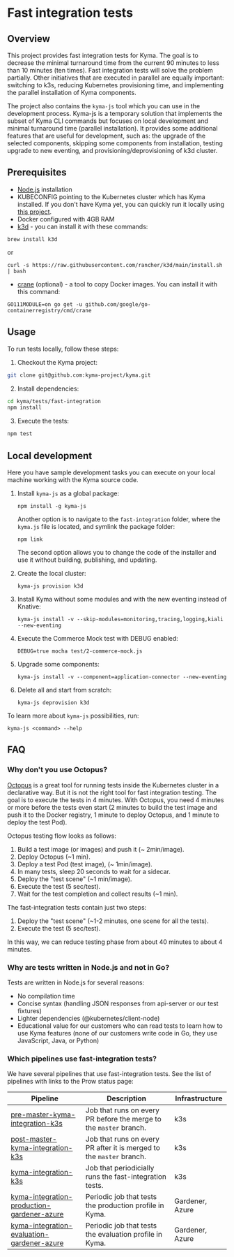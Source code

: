 # Fast integration tests

## Overview

This project provides fast integration tests for Kyma. The goal is to decrease the minimal turnaround time from the current 90 minutes to less than 10 minutes (ten times). Fast integration tests will solve the problem partially. Other initiatives that are executed in parallel are equally important: switching to k3s, reducing Kubernetes provisioning time, and implementing the parallel installation of Kyma components.

The project also contains the `kyma-js` tool which you can use in the development process. Kyma-js is a temporary solution that implements the subset of Kyma CLI commands but focuses on local development and minimal turnaround time (parallel installation). It provides some additional features that are useful for development, such as: the upgrade of the selected components, skipping some components from installation, testing upgrade to new eventing, and provisioning/deprovisioning of k3d cluster.

## Prerequisites

- [Node.js](https://nodejs.org) installation
- KUBECONFIG pointing to the Kubernetes cluster which has Kyma installed. If you don't have Kyma yet, you can quickly run it locally using [this project](https://github.com/kyma-incubator/local-kyma).
- Docker configured with 4GB RAM
- [k3d](https://github.com/rancher/k3d) - you can install it with these commands:
```
brew install k3d
```
or
```
curl -s https://raw.githubusercontent.com/rancher/k3d/main/install.sh | bash
```

- [crane](https://github.com/google/go-containerregistry/tree/master/cmd/crane) (optional) - a tool to copy Docker images. You can install it with this command:
```
GO111MODULE=on go get -u github.com/google/go-containerregistry/cmd/crane
```


## Usage

To run tests locally, follow these steps:

1. Checkout the Kyma project:
```bash
git clone git@github.com:kyma-project/kyma.git
```

2. Install dependencies:
```bash
cd kyma/tests/fast-integration
npm install
```

3. Execute the tests:
```bash
npm test
```

## Local development

Here you have sample development tasks you can execute on your local machine working with the Kyma source code.

1. Install `kyma-js` as a global package:
    ```
    npm install -g kyma-js
    ```
    Another option is to navigate to the `fast-integration` folder, where the `kyma.js` file is located, and symlink the package folder:
    ```
    npm link
    ```
    The second option allows you to change the code of the installer and use it without building, publishing, and updating.

2. Create the local cluster:
    ```
    kyma-js provision k3d
    ```

3. Install Kyma without some modules and with the new eventing instead of Knative:
    ```
    kyma-js install -v --skip-modules=monitoring,tracing,logging,kiali --new-eventing
    ```

4. Execute the Commerce Mock test with DEBUG enabled:
    ```
    DEBUG=true mocha test/2-commerce-mock.js
    ```

5. Upgrade some components:
    ```
    kyma-js install -v --component=application-connector --new-eventing
    ```

6. Delete all and start from scratch:
    ```
    kyma-js deprovision k3d
    ```

To learn more about `kyma-js` possibilities, run:
```
kyma-js <command> --help
```

## FAQ

### Why don't you use Octopus?

[Octopus](https://github.com/kyma-incubator/octopus/blob/master/README.md) is a great tool for running tests inside the Kubernetes cluster in a declarative way. But it is not the right tool for fast integration testing. The goal is to execute the tests in 4 minutes. With Octopus, you need 4 minutes or more before the tests even start (2 minutes to build the test image and push it to the Docker registry, 1 minute to deploy Octopus, and 1 minute to deploy the test Pod).

Octopus testing flow looks as follows:
1. Build a test image (or images) and push it (~ 2min/image).
2. Deploy Octopus (~1 min).
3. Deploy a test Pod (test image), (~ 1min/image).
4. In many tests, sleep 20 seconds to wait for a sidecar.
5. Deploy the "test scene" (~1 min/image).
6. Execute the test (5 sec/test).
7. Wait for the test completion and collect results (~1 min).

The fast-integration tests contain just two steps:
1. Deploy the "test scene" (~1-2 minutes, one scene for all the tests).
2. Execute the test (5 sec/test).

In this way, we can reduce testing phase from about 40 minutes to about 4 minutes.

### Why are tests written in Node.js and not in Go?

Tests are written in Node.js for several reasons:
- No compilation time
- Concise syntax (handling JSON responses from api-server or our test fixtures)
- Lighter dependencies (@kubernetes/client-node)
- Educational value for our customers who can read tests to learn how to use Kyma features (none of our customers write code in Go, they use JavaScript, Java, or Python)

### Which pipelines use fast-integration tests?

We have several pipelines that use fast-integration tests. See the list of pipelines with links to the Prow status page:

Pipeline | Description | Infrastructure
--|--|--|
[pre-master-kyma-integration-k3s](https://status.build.kyma-project.io/?job=pre-master-kyma-integration-k3s) | Job that runs on every PR before the merge to the `master` branch. | k3s
[post-master-kyma-integration-k3s](https://status.build.kyma-project.io/?job=post-master-kyma-integration-k3s) | Job that runs on every PR after it is merged to the `master` branch. | k3s
[kyma-integration-k3s](https://status.build.kyma-project.io/?job=kyma-integration-k3s) | Job that periodicially runs the fast-integration tests. | k3s
[kyma-integration-production-gardener-azure](https://status.build.kyma-project.io/?job=kyma-integration-production-gardener-azure) | Periodic job that tests the production profile in Kyma. | Gardener, Azure
[kyma-integration-evaluation-gardener-azure](https://status.build.kyma-project.io/?job=kyma-integration-evaluation-gardener-azure) | Periodic job that tests the evaluation profile in Kyma. | Gardener, Azure
